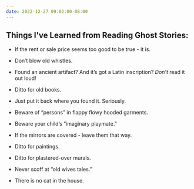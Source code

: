 ```yaml
---
date: 2022-12-27 09:02:00-08:00
---
```


## Things I've Learned from Reading Ghost Stories:

* If the rent or sale price seems too good to be true - it is.

* Don’t blow old whistles.

* Found an ancient artifact? And it’s got a Latin inscription? _Don’t_ read it out loud!

* Ditto for old books.

* Just put it back where you found it. Seriously.

* Beware of “persons” in flappy flowy hooded garments.

* Beware your child’s “imaginary playmate.”

* If the mirrors are covered - leave them that way.

* Ditto for paintings.

* Ditto for plastered-over murals.

* Never scoff at “old wives tales.”

* There is no cat in the house.
